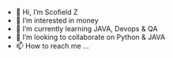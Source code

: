 - 👋 Hi, I’m Scofield Z
- 👀 I’m interested in money
- 🌱 I’m currently learning JAVA, Devops & QA
- 💞️ I’m looking to collaborate on Python & JAVA
- 📫 How to reach me ...

<!---
ScofieldZhang92/ScofieldZhang92 is a ✨ special ✨ repository because its `README.md` (this file) appears on your GitHub profile.
You can click the Preview link to take a look at your changes.
--->
